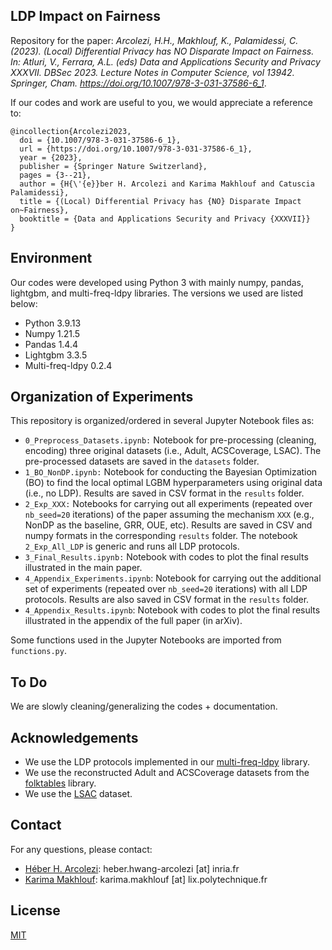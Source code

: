 ## LDP Impact on Fairness
Repository for the paper: *Arcolezi, H.H., Makhlouf, K., Palamidessi, C. (2023). (Local) Differential Privacy has NO Disparate Impact on Fairness. In: Atluri, V., Ferrara, A.L. (eds) Data and Applications Security and Privacy XXXVII. DBSec 2023. Lecture Notes in Computer Science, vol 13942. Springer, Cham. https://doi.org/10.1007/978-3-031-37586-6_1*.

If our codes and work are useful to you, we would appreciate a reference to:
```
@incollection{Arcolezi2023,
  doi = {10.1007/978-3-031-37586-6_1},
  url = {https://doi.org/10.1007/978-3-031-37586-6_1},
  year = {2023},
  publisher = {Springer Nature Switzerland},
  pages = {3--21},
  author = {H{\'{e}}ber H. Arcolezi and Karima Makhlouf and Catuscia Palamidessi},
  title = {(Local) Differential Privacy has {NO} Disparate Impact on~Fairness},
  booktitle = {Data and Applications Security and Privacy {XXXVII}}
}
```

## Environment
Our codes were developed using Python 3 with mainly numpy, pandas, lightgbm, and multi-freq-ldpy libraries. The versions we used are listed below:

- Python 3.9.13
- Numpy 1.21.5
- Pandas 1.4.4
- Lightgbm 3.3.5
- Multi-freq-ldpy 0.2.4

## Organization of Experiments
This repository is organized/ordered in several Jupyter Notebook files as:
- `0_Preprocess_Datasets.ipynb:` Notebook for pre-processing (cleaning, encoding) three original datasets (i.e., Adult, ACSCoverage, LSAC). The pre-processed datasets are saved in the `datasets` folder.
- `1_BO_NonDP.ipynb:` Notebook for conducting the Bayesian Optimization (BO) to find the local optimal LGBM hyperparameters using original data (i.e., no LDP). Results are saved in CSV format in the `results` folder.
- `2_Exp_XXX:` Notebooks for carrying out all experiments (repeated over `nb_seed=20` iterations) of the paper assuming the mechanism `XXX` (e.g., NonDP as the baseline, GRR, OUE, etc). Results are saved in CSV and numpy formats in the corresponding `results` folder. The notebook `2_Exp_All_LDP` is generic and runs all LDP protocols. 
- `3_Final_Results.ipynb:` Notebook with codes to plot the final results illustrated in the main paper.
- `4_Appendix_Experiments.ipynb`: Notebook for carrying out the additional set of experiments (repeated over `nb_seed=20` iterations) with all LDP protocols. Results are also saved in CSV format in the `results` folder. 
- `4_Appendix_Results.ipynb`: Notebook with codes to plot the final results illustrated in the appendix of the full paper (in arXiv).


Some functions used in the Jupyter Notebooks are imported from `functions.py`.

## To Do
We are slowly cleaning/generalizing the codes + documentation.

## Acknowledgements
- We use the LDP protocols implemented in our [multi-freq-ldpy](https://github.com/hharcolezi/multi-freq-ldpy) library.
- We use the reconstructed Adult and ACSCoverage datasets from the [folktables](https://github.com/socialfoundations/folktables) library.
- We use the [LSAC](https://eric.ed.gov/?id=ED469370) dataset. 

## Contact
For any questions, please contact: 
- [Héber H. Arcolezi](https://hharcolezi.github.io/): heber.hwang-arcolezi [at] inria.fr
- [Karima Makhlouf](http://www.lix.polytechnique.fr/Labo/Karima.MAKHLOUF/): karima.makhlouf [at] lix.polytechnique.fr

## License
[MIT](https://github.com/hharcolezi/ldp-fairness-impact/blob/main/LICENSE)